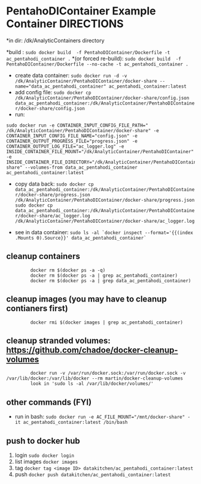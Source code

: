 # PentahoDIContainer Example Container DIRECTIONS
 
 *in dir:   /dk/AnalyticContainers directory

 *build :                   ``` sudo docker build  -f PentahoDIContainer/Dockerfile -t ac_pentahodi_container . ```
 *(or forced re-build):     ``` sudo docker build  -f PentahoDIContainer/Dockerfile --no-cache -t ac_pentahodi_container . ```

 * create data container:    ``` sudo docker run -d -v /dk/AnalyticContainer/PentahoDIContainer/docker-share --name="data_ac_pentahodi_container" ac_pentahodi_container:latest ```
 * add config file:          ``` sudo docker cp  /dk/AnalyticContainer/PentahoDIContainer/docker-share/config.json data_ac_pentahodi_container:/dk/AnalyticContainer/PentahoDIContainer/docker-share/config.json ```
 * run:                      
 ``` 
 sudo docker run -e CONTAINER_INPUT_CONFIG_FILE_PATH=" /dk/AnalyticContainer/PentahoDIContainer/docker-share" -e CONTAINER_INPUT_CONFIG_FILE_NAME="config.json" -e CONTAINER_OUTPUT_PROGRESS_FILE="progress.json" -e CONTAINER_OUTPUT_LOG_FILE="ac_logger.log" -e INSIDE_CONTAINER_FILE_MOUNT="/dk/AnalyticContainer/PentahoDIContainer" -e INSIDE_CONTAINER_FILE_DIRECTORY="/dk/AnalyticContainer/PentahoDIContainer/docker-share" --volumes-from data_ac_pentahodi_container ac_pentahodi_container:latest
 ```
 
 * copy data back:           ``` sudo docker cp data_ac_pentahodi_container:/dk/AnalyticContainer/PentahoDIContainer/docker-share/progress.json /dk/AnalyticContainer/PentahoDIContainer/docker-share/progress.json ```
                             ``` sudo docker cp data_ac_pentahodi_container:/dk/AnalyticContainer/PentahoDIContainer/docker-share/ac_logger.log /dk/AnalyticContainer/PentahoDIContainer/docker-share/ac_logger.log ```

 * see in data container:    ``` sudo ls -al `docker inspect --format='{{(index .Mounts 0).Source}}' data_ac_pentahodi_container`  ```

## cleanup containers
```
         docker rm $(docker ps -a -q)
         docker rm $(docker ps -a | grep ac_pentahodi_container) 
         docker rm $(docker ps -a | grep data_ac_pentahodi_container) 
```
## cleanup images (you may have to cleanup contianers first)
```         
         docker rmi $(docker images | grep ac_pentahodi_container) 
```
## cleanup stranded volumes:  https://github.com/chadoe/docker-cleanup-volumes
```
         docker run -v /var/run/docker.sock:/var/run/docker.sock -v /var/lib/docker:/var/lib/docker --rm martin/docker-cleanup-volumes
         look in 'sudo ls -al /var/lib/docker/volumes/'
```
## other commands (FYI)
 * run in bash:     ``` sudo docker run -e AC_FILE_MOUNT="/mnt/docker-share" -it ac_pentahodi_container:latest /bin/bash ```
 
## push to docker hub
 1. login            ``` sudo docker login ```
 2. list images      ``` docker images ```
 3. tag              ``` docker tag <image ID> datakitchen/ac_pentahodi_container:latest ```
 4. push             ``` docker push datakitchen/ac_pentahodi_container:latest ```
 

